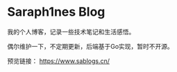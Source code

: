 # Saraph1nes Blog

我的个人博客，记录一些技术笔记和生活感悟。

偶尔维护一下，不定期更新，后端基于Go实现，暂时不开源。

预览链接： https://www.sablogs.cn/
